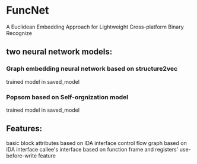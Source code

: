 # FuncNet
A Euclidean Embedding Approach for Lightweight Cross-platform Binary Recognize

## two neural network models:
### Graph embedding neural network based on structure2vec
trained model in saved_model

### Popsom based on Self-orgnization model
trained model in saved_model

## Features:
basic block attributes based on IDA interface
control flow graph based on IDA interface
callee's interface based on function frame and registers' use-before-write feature

